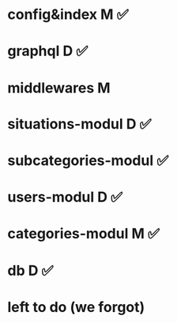 # config&index M ✅
# graphql D ✅
# middlewares M
# situations-modul D ✅
# subcategories-modul ✅
# users-modul D ✅
# categories-modul M ✅
# db D ✅


# left to do (we forgot)